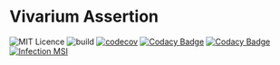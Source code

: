 # Vivarium Assertion

![MIT Licence](https://img.shields.io/github/license/vivarium/assertion)
![build](https://github.com/vivarium/assertion/workflows/build/badge.svg)
[![codecov](https://codecov.io/gh/vivarium/assertion/branch/main/graph/badge.svg)](https://codecov.io/gh/vivarium/assertion)
[![Codacy Badge](https://app.codacy.com/project/badge/Coverage/dbf0f004213e44cabac75c35b9faaac5)](https://www.codacy.com/gh/vivarium/assertion/dashboard?utm_source=github.com&utm_medium=referral&utm_content=vivarium/assertion&utm_campaign=Badge_Coverage)
[![Codacy Badge](https://app.codacy.com/project/badge/Grade/dbf0f004213e44cabac75c35b9faaac5)](https://www.codacy.com/gh/vivarium/assertion/dashboard?utm_source=github.com&amp;utm_medium=referral&amp;utm_content=vivarium/assertion&amp;utm_campaign=Badge_Grade)
[![Infection MSI](https://badge.stryker-mutator.io/github.com/vivarium/assertion/main)](https://infection.github.io)
